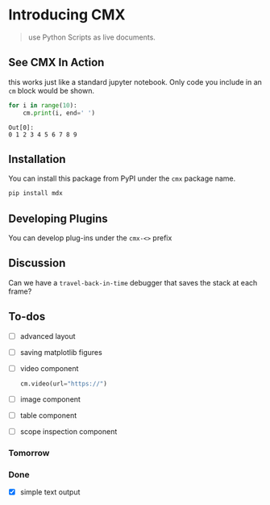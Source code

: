
# Introducing CMX

> use Python Scripts as live documents.

## See CMX In Action


this works just like a standard jupyter notebook. Only code you include in 
an `cm` block would be shown.

``` python
for i in range(10):
    cm.print(i, end=' ')
```
```
Out[0]:
0 1 2 3 4 5 6 7 8 9 
```


## Installation

You can install this package from PyPI under the `cmx` package name.

``` python
pip install mdx
```
## Developing Plugins

You can develop plug-ins under the `cmx-<>` prefix

## Discussion

Can we have a `travel-back-in-time` debugger that saves the stack
at each frame?

## To-dos

- [ ] advanced layout
- [ ] saving matplotlib figures
- [ ] video component

    ``` python
    cm.video(url="https://")
    ```

- [ ] image component
- [ ] table component
- [ ] scope inspection component

### Tomorrow

### Done

- [x] simple text output

